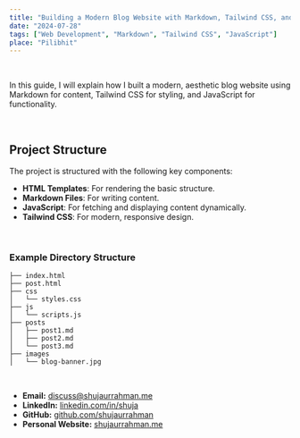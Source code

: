 ```yaml
---
title: "Building a Modern Blog Website with Markdown, Tailwind CSS, and JavaScript"
date: "2024-07-28"
tags: ["Web Development", "Markdown", "Tailwind CSS", "JavaScript"]
place: "Pilibhit"
---
```

<br>

In this guide, I will explain how I built a modern, aesthetic blog website using Markdown for content, Tailwind CSS for styling, and JavaScript for functionality.

<br>

## Project Structure

The project is structured with the following key components:

- **HTML Templates**: For rendering the basic structure.
- **Markdown Files**: For writing content.
- **JavaScript**: For fetching and displaying content dynamically.
- **Tailwind CSS**: For modern, responsive design.

<br>

### Example Directory Structure

```plaintext
├── index.html
├── post.html
├── css
│   └── styles.css
├── js
│   └── scripts.js
├── posts
│   ├── post1.md
│   ├── post2.md
│   └── post3.md
├── images
│   └── blog-banner.jpg
```

<br>

- **Email:** [discuss@shujaurrahman.me](mailto:discuss@shujaurrahman.me)
- **LinkedIn:** [linkedin.com/in/shuja](https://linkedin.com/in/shuja)
- **GitHub:** [github.com/shujaurrahman](https://github.com/shujaurrahman)
- **Personal Website:** [shujaurrahman.me](https://shujaurrahman.me)

<br>
